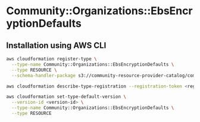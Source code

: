 # Community::Organizations::EbsEncryptionDefaults

## Installation using AWS CLI
``` bash
aws cloudformation register-type \
  --type-name Community::Organizations::EbsEncryptionDefaults \
  --type RESOURCE \
  --schema-handler-package s3://community-resource-provider-catalog/community-ec2-ebsencryptiondefaults-0.1.0.zip

aws cloudformation describe-type-registration --registration-token <registration-token> 

aws cloudformation set-type-default-version \
  --version-id <version-id> \
  --type-name Community::Organizations::EbsEncryptionDefaults \
  --type RESOURCE
```